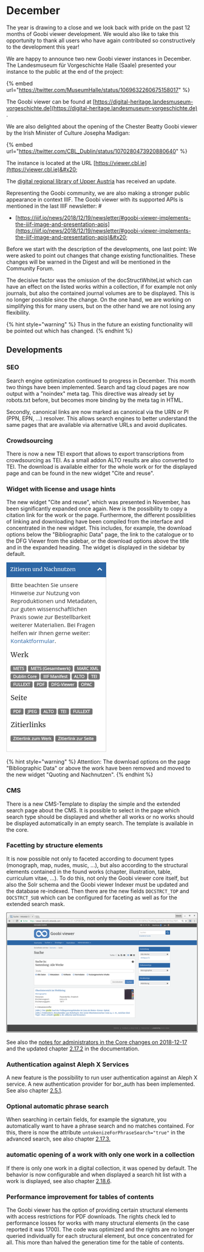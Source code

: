 # December

The year is drawing to a close and we look back with pride on the past 12 months of Goobi viewer development. We would also like to take this opportunity to thank all users who have again contributed so constructively to the development this year!&#x20;

We are happy to announce two new Goobi viewer instances in December. The Landesmuseum für Vorgeschichte Halle (Saale) presented your instance to the public at the end of the project:

{% embed url="https://twitter.com/MuseumHalle/status/1069632260675158017" %}

The Goobi viewer can be found at [https://digital-heritage.landesmuseum-vorgeschichte.de](https://digital-heritage.landesmuseum-vorgeschichte.de) .&#x20;

We are also delighted about the opening of the Chester Beatty Goobi viewer by the Irish Minister of Culture Josepha Madigan:

{% embed url="https://twitter.com/CBL_Dublin/status/1070280473920880640" %}

The instance is located at the URL [https://viewer.cbl.ie](https://viewer.cbl.ie)&#x20;

The [digital regional library of Upper Austria](https://digi.landesbibliothek.at/) has received an update.&#x20;

Representing the Goobi community, we are also making a stronger public appearance in context IIIF. The Goobi viewer with its supported APIs is mentioned in the last IIIF newsletter: #

* [https://iiif.io/news/2018/12/19/newsletter/#goobi-viewer-implements-the-iiif-image-and-presentation-apis](https://iiif.io/news/2018/12/19/newsletter/#goobi-viewer-implements-the-iiif-image-and-presentation-apis)&#x20;

Before we start with the description of the developments, one last point: We were asked to point out changes that change existing functionalities. These changes will be warned in the Digest and will be mentioned in the Community Forum.&#x20;

The decisive factor was the omission of the docStructWhiteList which can have an effect on the listed works within a collection, if for example not only journals, but also the contained journal volumes are to be displayed. This is no longer possible since the change. On the one hand, we are working on simplifying this for many users, but on the other hand we are not losing any flexibility.

{% hint style="warning" %}
Thus in the future an existing functionality will be pointed out which has changed.
{% endhint %}

## Developments

### SEO

Search engine optimization continued to progress in December. This month two things have been implemented. Search and tag cloud pages are now output with a "noindex" meta tag. This directive was already set by robots.txt before, but becomes more binding by the meta tag in HTML.&#x20;

Secondly, canonical links are now marked as canonical via the URN or PI (PPN, EPN, ...) resolver. This allows search engines to better understand the same pages that are available via alternative URLs and avoid duplicates.&#x20;

### Crowdsourcing&#x20;

There is now a new TEI export that allows to export transcriptions from crowdsourcing as TEI. As a small addon ALTO results are also converted to TEI. The download is available either for the whole work or for the displayed page and can be found in the new widget "Cite and reuse".&#x20;

### Widget with license and usage hints&#x20;

The new widget "Cite and reuse", which was presented in November, has been significantly expanded once again. New is the possibility to copy a citation link for the work or the page. Furthermore, the different possibilities of linking and downloading have been compiled from the interface and concentrated in the new widget. This includes, for example, the download options below the "Bibliographic Data" page, the link to the catalogue or to the DFG Viewer from the sidebar, or the download options above the title and in the expanded heading. The widget is displayed in the sidebar by default.

![Extended widget for "Citing and reuse"](../.gitbook/assets/2018-12-widget-cite-and-reuse.png)

{% hint style="warning" %}
Attention: The download options on the page "Bibliographic Data" or above the work have been removed and moved to the new widget "Quoting and Nachnutzen".
{% endhint %}

### CMS&#x20;

There is a new CMS-Template to display the simple and the extended search page about the CMS. It is possible to select in the page which search type should be displayed and whether all works or no works should be displayed automatically in an empty search. The template is available in the core.&#x20;

### Facetting by structure elements

It is now possible not only to faceted according to document types (monograph, map, nudes, music, ...), but also according to the structural elements contained in the found works (chapter, illustration, table, curriculum vitae, ...). To do this, not only the Goobi viewer core itself, but also the Solr schema and the Goobi viewer Indexer must be updated and the database re-indexed. Then there are the new fields `DOCSTRCT_TOP` and `DOCSTRCT_SUB` which can be configured for faceting as well as for the extended search mask.

![Search hits and faceting by collection, document and new: structure type](../.gitbook/assets/2018-12-facet-for-doctype-and-structure-type.png)

See also the [notes for administrators in the Core changes on 2018-12-17](https://docs.intranda.com/goobi-viewer-de/9/9.1#2018-12-17) and the updated chapter [2.17.2](https://docs.intranda.com/goobi-viewer-de/2/2.17/2.17.2) in the documentation.&#x20;

### Authentication against Aleph X Services&#x20;

A new feature is the possibility to run user authentication against an Aleph X service. A new authentication provider for bor\_auth has been implemented. See also chapter [2.5.1](https://docs.intranda.com/goobi-viewer-de/2/2.5/2.5.1).&#x20;

### Optional automatic phrase search&#x20;

When searching in certain fields, for example the signature, you automatically want to have a phrase search and no matches contained. For this, there is now the attribute `untokenizeForPhraseSearch="true"` in the advanced search, see also chapter [2.17.3.](https://docs.intranda.com/goobi-viewer-de/2/2.17/2.17.3)&#x20;

### automatic opening of a work with only one work in a collection

If there is only one work in a digital collection, it was opened by default. The behavior is now configurable and when displayed a search hit list with a work is displayed, see also chapter [2.18.6](https://docs.intranda.com/goobi-viewer-de/2/2.18/2.18.6).&#x20;

### Performance improvement for tables of contents

The Goobi viewer has the option of providing certain structural elements with access restrictions for PDF downloads. The rights check led to performance losses for works with many structural elements (in the case reported it was 1700). The code was optimized and the rights are no longer queried individually for each structural element, but once concentrated for all. This more than halved the generation time for the table of contents.
